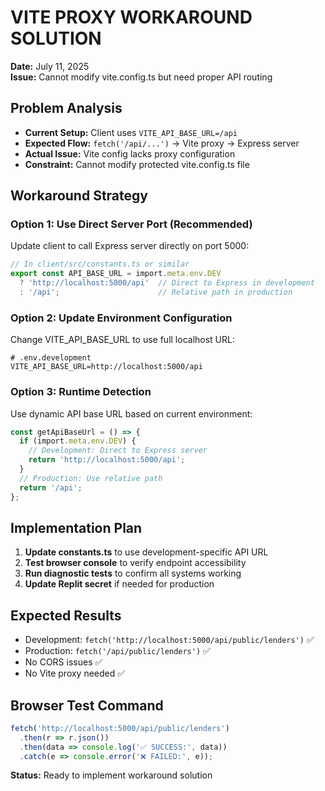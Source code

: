 # VITE PROXY WORKAROUND SOLUTION
**Date:** July 11, 2025  
**Issue:** Cannot modify vite.config.ts but need proper API routing  

## Problem Analysis
- **Current Setup:** Client uses `VITE_API_BASE_URL=/api` 
- **Expected Flow:** `fetch('/api/...')` → Vite proxy → Express server
- **Actual Issue:** Vite config lacks proxy configuration 
- **Constraint:** Cannot modify protected vite.config.ts file

## Workaround Strategy

### Option 1: Use Direct Server Port (Recommended)
Update client to call Express server directly on port 5000:

```typescript
// In client/src/constants.ts or similar
export const API_BASE_URL = import.meta.env.DEV 
  ? 'http://localhost:5000/api'  // Direct to Express in development
  : '/api';                      // Relative path in production
```

### Option 2: Update Environment Configuration
Change VITE_API_BASE_URL to use full localhost URL:

```env
# .env.development
VITE_API_BASE_URL=http://localhost:5000/api
```

### Option 3: Runtime Detection
Use dynamic API base URL based on current environment:

```typescript
const getApiBaseUrl = () => {
  if (import.meta.env.DEV) {
    // Development: Direct to Express server
    return 'http://localhost:5000/api';
  }
  // Production: Use relative path
  return '/api';
};
```

## Implementation Plan

1. **Update constants.ts** to use development-specific API URL
2. **Test browser console** to verify endpoint accessibility  
3. **Run diagnostic tests** to confirm all systems working
4. **Update Replit secret** if needed for production

## Expected Results
- Development: `fetch('http://localhost:5000/api/public/lenders')` ✅
- Production: `fetch('/api/public/lenders')` ✅  
- No CORS issues ✅
- No Vite proxy needed ✅

## Browser Test Command
```javascript
fetch('http://localhost:5000/api/public/lenders')
  .then(r => r.json())
  .then(data => console.log('✅ SUCCESS:', data))
  .catch(e => console.error('❌ FAILED:', e));
```

**Status:** Ready to implement workaround solution